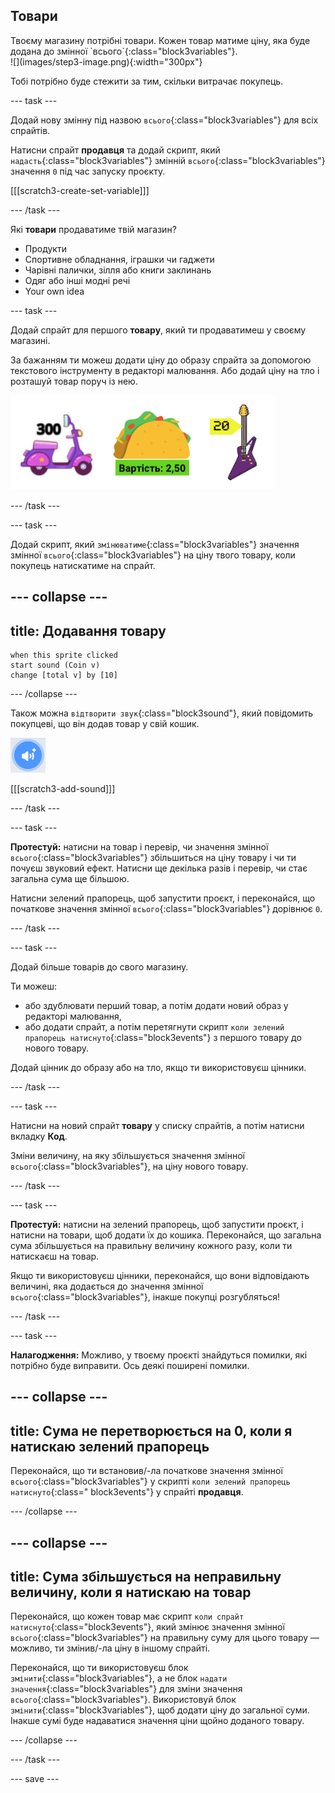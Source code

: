 ## Товари

<div style="display: flex; flex-wrap: wrap">
<div style="flex-basis: 200px; flex-grow: 1; margin-right: 15px;">
Твоєму магазину потрібні товари. Кожен товар матиме ціну, яка буде додана до змінної `всього`{:class="block3variables"}.
</div>
<div>
![](images/step3-image.png){:width="300px"}
</div>
</div>

Тобі потрібно буде стежити за тим, скільки витрачає покупець.

--- task ---

Додай нову змінну під назвою `всього`{:class="block3variables"} для всіх спрайтів.

Натисни спрайт **продавця** та додай скрипт, який `надасть`{:class="block3variables"} змінній `всього`{:class="block3variables"} значення `0` під час запуску проєкту.

[[[scratch3-create-set-variable]]]

--- /task ---

Які **товари** продаватиме твій магазин?
+ Продукти
+ Спортивне обладнання, іграшки чи гаджети
+ Чарівні палички, зілля або книги заклинань
+ Одяг або інші модні речі
+ Your own idea

--- task ---

Додай спрайт для першого **товару**, який ти продаватимеш у своєму магазині.

За бажанням ти можеш додати ціну до образу спрайта за допомогою текстового інструменту в редакторі малювання. Або додай ціну на тло і розташуй товар поруч із нею.

![Приклади товарів, поруч із якими вказано ціни.](images/item-amounts.png)

--- /task ---

--- task ---

Додай скрипт, який `змінюватиме`{:class="block3variables"} значення змінної `всього`{:class="block3variables"} на ціну твого товару, коли покупець натискатиме на спрайт.

--- collapse ---
---
title: Додавання товару
---

```blocks3
when this sprite clicked
start sound (Coin v)
change [total v] by [10]
```

--- /collapse ---

Також можна `відтворити звук`{:class="block3sound"}, який повідомить покупцеві, що він додав товар у свій кошик.

![Іконка «додати звук»](images/add-sound.png)

[[[scratch3-add-sound]]]

--- /task ---

--- task ---

**Протестуй:** натисни на товар і перевір, чи значення змінної `всього`{:class="block3variables"} збільшиться на ціну товару і чи ти почуєш звуковий ефект. Натисни ще декілька разів і перевір, чи стає загальна сума ще більшою.

Натисни зелений прапорець, щоб запустити проєкт, і переконайся, що початкове значення змінної `всього`{:class="block3variables"} дорівнює `0`.

--- /task ---

--- task ---

Додай більше товарів до свого магазину.

Ти можеш:
+ або здублювати перший товар, а потім додати новий образ у редакторі малювання,
+ або додати спрайт, а потім перетягнути скрипт `коли зелений прапорець натиснуто`{:class="block3events"} з першого товару до нового товару.

Додай цінник до образу або на тло, якщо ти використовуєш цінники.

--- /task ---

--- task ---

Натисни на новий спрайт **товару** у списку спрайтів, а потім натисни вкладку **Код**.

Зміни величину, на яку збільшується значення змінної `всього`{:class="block3variables"}, на ціну нового товару.

--- /task ---

--- task ---

**Протестуй:** натисни на зелений прапорець, щоб запустити проєкт, і натисни на товари, щоб додати їх до кошика. Переконайся, що загальна сума збільшується на правильну величину кожного разу, коли ти натискаєш на товар.

Якщо ти використовуєш цінники, переконайся, що вони відповідають величині, яка додається до значення змінної `всього`{:class="block3variables"}, інакше покупці розгубляться!

--- /task ---

--- task ---

**Налагодження:** Можливо, у твоєму проєкті знайдуться помилки, які потрібно буде виправити. Ось деякі поширені помилки.

--- collapse ---
---
title: Сума не перетворюється на 0, коли я натискаю зелений прапорець
---

Переконайся, що ти встановив/-ла початкове значення змінної `всього`{:class="block3variables"} у скрипті `коли зелений прапорець натиснуто`{:class=" block3events"} у спрайті **продавця**.

--- /collapse ---

--- collapse ---
---
title: Сума збільшується на неправильну величину, коли я натискаю на товар
---

Переконайся, що кожен товар має скрипт `коли спрайт натиснуто`{:class="block3events"}, який змінює значення змінної `всього`{:class="block3variables"} на правильну суму для цього товару — можливо, ти змінив/-ла ціну в іншому спрайті.

Переконайся, що ти використовуєш блок `змінити`{:class="block3variables"}, а не блок `надати значення`{:class="block3variables"} для зміни значення `всього`{:class="block3variables"}. Використовуй блок `змінити`{:class="block3variables"}, щоб додати ціну до загальної суми. Інакше сумі буде надаватися значення ціни щойно доданого товару.

--- /collapse ---

--- /task ---

--- save ---
